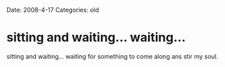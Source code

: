 Date: 2008-4-17
Categories: old

# sitting and waiting... waiting...

sitting and waiting... waiting for something to come along ans stir my soul.
